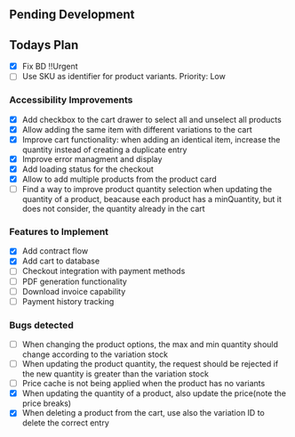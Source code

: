## Pending Development

## Todays Plan

- [x] Fix BD !!Urgent
- [ ] Use SKU as identifier for product variants. Priority: Low

### Accessibility Improvements

- [x] Add checkbox to the cart drawer to select all and unselect all products
- [x] Allow adding the same item with different variations to the cart
- [x] Improve cart functionality: when adding an identical item, increase the quantity instead of creating a duplicate entry
- [x] Improve error managment and display
- [x] Add loading status for the checkout
- [x] Allow to add multiple products from the product card
- [ ] Find a way to improve product quantity selection when updating the quantity of a product, beacause each product has a minQuantity, but it does not consider, the quantity already in the cart

### Features to Implement

- [x] Add contract flow
- [x] Add cart to database
- [ ] Checkout integration with payment methods
- [ ] PDF generation functionality
- [ ] Download invoice capability
- [ ] Payment history tracking

### Bugs detected

- [ ] When changing the product options, the max and min quantity should change according to the variation stock
- [ ] When updating the product quantity, the request should be rejected if the new quantity is greater than the variation stock
- [ ] Price cache is not being applied when the product has no variants
- [x] When updating the quantity of a product, also update the price(note the price breaks)
- [x] When deleting a product from the cart, use also the variation ID to delete the correct entry
